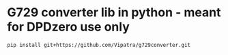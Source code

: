 # G729 converter lib in python - meant for DPDzero use only

```
pip install git+https://github.com/Vipatra/g729converter.git
```